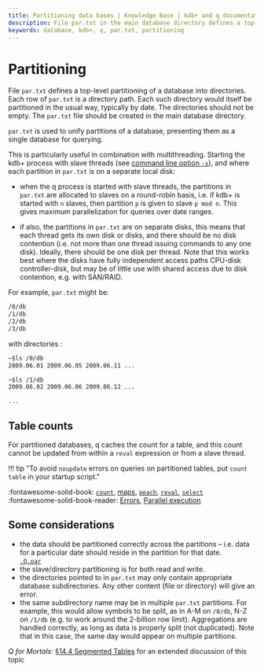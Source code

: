 ```yaml
---
title: Partitioning data bases | Knowledge Base | kdb+ and q documentation
description: File par.txt in the main database directory defines a top-level partitioning of a database into directories. 
keywords: database, kdb+, q, par.txt, partitioning
---
```

# Partitioning




File `par.txt` defines a top-level partitioning of a database into directories. Each row of `par.txt` is a directory path. Each such directory would itself be partitioned in the usual way, typically by date. The directories should not be empty. The `par.txt` file should be created in the main database directory.

`par.txt` is used to unify partitions of a database, presenting them as a single database for querying.

This is particularly useful in combination with multithreading. Starting the kdb+ process with slave threads (see [command line option `-s`](../basics/cmdline.md#-s-slaves)), and where each partition in `par.txt` is on a separate local disk:

-   when the q process is started with slave threads, the partitions in `par.txt` are allocated to slaves on a round-robin basis, i.e. if kdb+ is started with `n` slaves, then partition `p` is given to slave `p mod n`. This gives maximum parallelization for queries over date ranges.

-   if also, the partitions in `par.txt` are on separate disks, this means that each thread gets its own disk or disks, and there should be no disk contention (i.e. not more than one thread issuing commands to any one disk). Ideally, there should be one disk per thread. Note that this works best where the disks have fully independent access paths CPU-disk controller-disk, but may be of little use with shared access due to disk contention, e.g. with SAN/RAID.

For example, `par.txt` might be:

```txt
/0/db
/1/db
/2/db
/3/db
```

with directories :

```txt
~$ls /0/db
2009.06.01 2009.06.05 2009.06.11 ...

~$ls /1/db
2009.06.02 2009.06.06 2009.06.12 ...

...
```


## Table counts

For partitioned databases, q caches the count for a table, and this count cannot be updated from within a `reval` expression or from a slave thread. 

!!! tip "To avoid `noupdate` errors on queries on partitioned tables, put `count table` in your startup script."

:fontawesome-solid-book:
[`count`](../ref/count.md), 
[maps](../ref/maps.md),
[`peach`](../ref/each.md#peach),
[`reval`](../ref/eval.md#reval),
[`select`](../ref/select.md)<br>
:fontawesome-solid-book-reader:
[Errors](../basics/errors.md),
[Parallel execution](../basics/peach.md)


## Some considerations

-   the data should be partitioned correctly across the partitions – i.e. data for a particular date should reside in the partition for that date.<br>
<i class="far fa-hand-point-right"></i> [`.Q.par`](../ref/dotq.md#qpar-locate-partition)
-   the slave/directory partitioning is for both read and write.
-   the directories pointed to in `par.txt` may only contain appropriate database subdirectories. Any other content (file or directory) will give an error.
-   the same subdirectory name may be in multiple `par.txt` partitions. For example, this would allow symbols to be split, as in A-M on `/0/db`, N-Z on `/1/db` (e.g. to work around the 2-billion row limit). Aggregations are handled correctly, as long as data is properly split (not duplicated). Note that in this case, the same day would appear on multiple partitions.

<i class="far fa-hand-point-right"></i>
_Q for Mortals:_ [§14.4 Segmented Tables](/q4m3/14_Introduction_to_Kdb+/#144-segmented-tables)
for an extended discussion of this topic